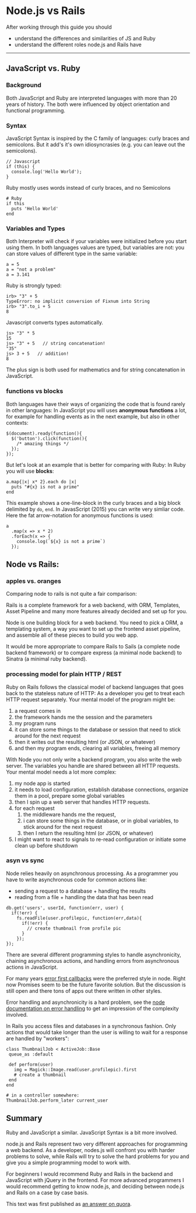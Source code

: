 Node.js vs Rails
=========================

After working through this guide you should

* understand the differences and similarities of JS and Ruby
* understand the different roles node.js and Rails have

-------------------------------------------------------------


JavaScript vs. Ruby
-------------

### Background

Both JavaScript and Ruby are interpreted languages with more than 
20 years of history. The both were influenced by object orientation 
and functional programming.


### Syntax

JavaScript Syntax is inspired by the C family of languages: 
curly braces and semicolons. But it add's it's own idiosyncrasies 
(e.g. you can leave out the semicolons).


```
// Javascript
if (this) {    
  console.log('Hello World');
}
```

Ruby mostly uses words instead of curly braces, and no Semicolons

```
# Ruby
if this        
  puts 'Hello World'
end
```


### Variables and Types

Both Interpreter will check if your variables were initialized before 
you start using them. In both languages values are typed, 
but variables are not: you can store values of different type in the same variable:

```
a = 5
a = "not a problem"
a = 3.141
```

Ruby is strongly typed:


```
irb> "3" + 5
TypeError: no implicit conversion of Fixnum into String
irb> "3".to_i + 5
8
```

Javascript converts types automatically.

```
js> "3" * 5
15
js> "3" + 5   // string concatenation!
"35"
js> 3 + 5   // addition!
8
```


The plus sign is both used for mathematics and for string concatenation in JavaScript.


### functions vs blocks

Both languages have their ways of organizing the code that is found rarely in other languages:
In JavaScript you will uses **anonymous functions** a lot, for example for handling events as in the next example, but also in other contexts:

```
$(document).ready(function(){
  $('button').click(function(){
    /* amazing things */
  });
});
```

But let's look at an example that is better for comparing with Ruby:
In Ruby you will use **blocks**:


```
a.map{|x| x* 2}.each do |x|
  puts "#{x} is not a prime"
end
```

This example shows a one-line-block in the curly braces and a big block 
delimited by `do`, `end`. In JavasScript (2015) you can write very simliar code. 
Here the fat arrow-notation for anonymous functions is used:

```
a  
  .map(x => x * 2)  
  .forEach(x => {    
    console.log(`${x} is not a prime`)  
  });
```


Node vs Rails: 
-----------------------

### apples vs. oranges

Comparing node to rails is not quite a fair comparison:

Rails is a complete framework for a web backend, with ORM, Templates, 
Asset Pipeline and many more features already decided and set up for you.

Node is one building block for a web backend. You need to pick a ORM, 
a templating system, a way you want to set up the frontend asset pipeline, 
and assemble all of these pieces to build you web app.

It would be more appropriate to compare Rails to Sails (a complete node 
backend framework) or to compare express (a minimal node backend) to Sinatra 
(a minimal ruby backend).


### processing model for plain HTTP / REST

Ruby on Rails follows the classical model of backend languages 
that goes back to the stateless nature of HTTP: As a developer 
you get to treat each HTTP request separately. 
Your mental model of the program might be:

1. a request comes in
2. the framework hands me the session and the parameters
3. my program runs
4. it can store some things to the database or session that need to stick around for the next request
5. then it writes out the resulting html (or JSON, or whatever)
6. and then my program ends, clearing all variables, freeing all memory

With Node you not only write a backend program, you also write the 
web server. The variables you handle are shared between all HTTP 
requests. Your mental model needs a lot more complex:

1. my node app is started
2. it needs to load configuration, establish database connections, organize them in a pool, prepare some global variables
3. then I spin up a web server that handles HTTP requests.
4. for each request
    1. the middleware hands me the request,
    2. i can store some things in the database, or in global variables, to stick around for the next request
    3. then I return the resulting html (or JSON, or whatever)
5. I might want to react to signals to re-read configuration or initiate some clean up before shutdown


### asyn vs sync

Node relies heavily on asynchronous processing. As a programmer 
you have to write asynchronous code for common actions like:

* sending a request to a database + handling the results
* reading from a file + handling the data that has been read

```
db.get('users', userId, function(err, user) {
  if(!err) {
    fs.readFile(user.profilepic, function(err,data){
      if(!err) {
        // create thumbnail from profile pic
      }
    });
});
```

There are several different programming styles to handle asynchronicity, 
chaining asynchronous actions, and handling errors from asynchronous 
actions in JavaScript. 

For many years 
[error first callbacks](http://fredkschott.com/post/2014/03/understanding-error-first-callbacks-in-node-js/)
were the preferred style in node. Right now Promises seem to 
be the future favorite solution. But the discussion is still open
and there tons of apps out there written in other styles.

Error handling and asynchronicity is a hard problem, 
see the [node documentation on error handling](https://www.joyent.com/developers/node/design/errors) 
to get an impression of the complexity involved.

In Rails you access files and databases in a synchronous fashion. 
Only actions that would take longer than the user 
is willing to wait for a response are handled by "workers":

```
class ThumbnailJob < ActiveJob::Base
 queue_as :default
 
 def perform(user)
   img = Magick::Image.read(user.profilepic).first
   # create a thumbnail
 end
end 

# in a controller somewhere:
ThumbnailJob.perform_later current_user
```


Summary
---------

Ruby and JavaScript a similar. JavaScript Syntax is a bit more involved.

node.js and Rails represent two very different approaches for programming a web backend. 
As a developer, nodes.js will confront you with harder problems to solve, 
while Rails will try to solve the hard problems for you 
and give you a simple programming model to work with.

For beginners I would recommend Ruby and Rails in the backend and 
JavaScript with jQuery in the frontend. For more advanced programmers 
I would recommend getting to know node.js, and deciding between node.js 
and Rails on a case by case basis.



This text was first published as [an answer on quora](https://www.quora.com/Is-Ruby-on-Rails-easier-to-learn-than-Node).
